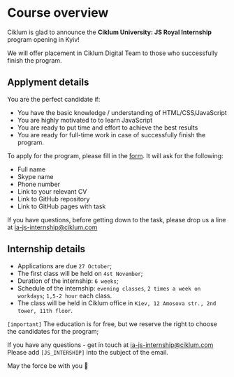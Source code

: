 # Course overview

Ciklum is glad to announce the **Ciklum University: JS Royal Internship** program opening in Kyiv!

We will offer placement in Ciklum Digital Team to those who successfully finish the program.

## Applyment details
 
You are the perfect candidate if:
- You have the basic knowledge / understanding of HTML/CSS/JavaScript
- You are highly motivated to to learn JavaScript
- You are ready to put time and effort to achieve the best results
- You are ready for full-time work in case of successfully finish the program.

To apply for the program, please fill in the [form](https://forms.gle/v1u3kPg4HM2RJ8DP9). It will ask for the following:
- Full name
- Skype name
- Phone number
- Link to your relevant CV
- Link to GitHub repository
- Link to GitHub pages with task
 
If you have questions, before getting down to the task, please drop us a line at ia-js-internship@ciklum.com

## Internship details
- Applications are due `27 October`;
- The first class will be held on `4st November`;
- Duration of the internship: `6 weeks`;
- Schedule of the internship: `evening classes`, `2 times a week on workdays`; `1,5-2 hour` each class.
- The class will be held in Ciklum office in `Kiev, 12 Amosova str., 2nd tower, 11th floor`.

`[important]` The education is for free, but we reserve the right to choose the candidates for the program;
 
If you have any questions - get in touch at ia-js-internship@ciklum.com
Please add `[JS_INTERSHIP]` into the subject of the email.
 
May the force be with you 🙌

 